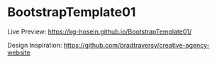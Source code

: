 # BootstrapTemplate01

Live Preview: https://kg-hosein.github.io/BootstrapTemplate01/

Design Inspiration: https://github.com/bradtraversy/creative-agency-website
